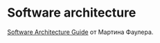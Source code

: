 # Software architecture

[Software Architecture Guide](https://martinfowler.com/architecture/) от Мартина Фаулера.

